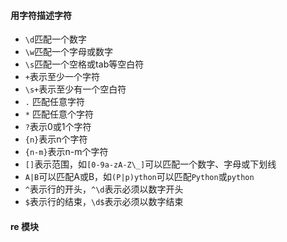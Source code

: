 #### 用字符描述字符  

- `\d`匹配一个数字
- `\w`匹配一个字母或数字
- `\s`匹配一个空格或tab等空白符
- `+`表示至少一个字符
- `\s+`表示至少有一个空白符
- `.` 匹配任意字符
- `*` 匹配任意个字符
- `?`表示0或1个字符
- `{n}`表示n个字符
- `{n-m}`表示n-m个字符
- `[]`表示范围，如`[0-9a-zA-Z\_]`可以匹配一个数字、字母或下划线
- `A|B`可以匹配A或B，如`(P|p)ython`可以匹配`Python`或`python`
- `^`表示行的开头，`^\d`表示必须以数字开头
- `$`表示行的结束，`\d$`表示必须以数字结束

#### re 模块



